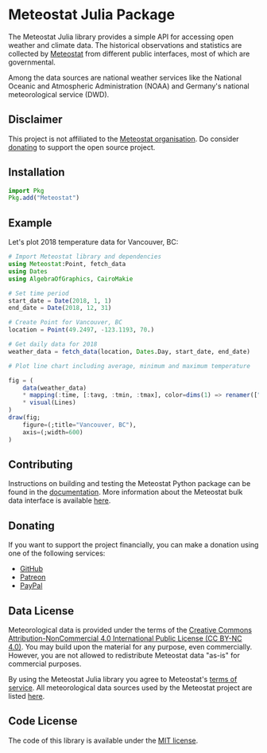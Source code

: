 # Meteostat Julia Package

The Meteostat Julia library provides a simple API for accessing open weather and climate data. The historical observations and statistics are collected by [Meteostat](https://meteostat.net) from different public interfaces, most of which are governmental.

Among the data sources are national weather services like the National Oceanic and Atmospheric Administration (NOAA) and Germany's national meteorological service (DWD).

## Disclaimer

This project is not affiliated to the [Meteostat organisation](https://meteostat.net/en/about). Do consider [donating](https://meteostat.net/en/donate) to support the open source project.

## Installation


```julia
import Pkg
Pkg.add("Meteostat")
```



## Example

Let's plot 2018 temperature data for Vancouver, BC:

```julia
# Import Meteostat library and dependencies
using Meteostat:Point, fetch_data
using Dates
using AlgebraOfGraphics, CairoMakie

# Set time period
start_date = Date(2018, 1, 1)
end_date = Date(2018, 12, 31)

# Create Point for Vancouver, BC
location = Point(49.2497, -123.1193, 70.)

# Get daily data for 2018
weather_data = fetch_data(location, Dates.Day, start_date, end_date)

# Plot line chart including average, minimum and maximum temperature

fig = (
    data(weather_data)
    * mapping(:time, [:tavg, :tmin, :tmax], color=dims(1) => renamer(["avg", "min", "max"]) => "Temperatures ")
    * visual(Lines)
)
draw(fig;
    figure=(;title="Vancouver, BC"),
    axis=(;width=600)
)
```


## Contributing

Instructions on building and testing the Meteostat Python package can be found in the [documentation](https://dev.meteostat.net/python/contributing.html). More information about the Meteostat bulk data interface is available [here](https://dev.meteostat.net/bulk/).

## Donating

If you want to support the project financially, you can make a donation using one of the following services:

* [GitHub](https://github.com/sponsors/clampr)
* [Patreon](https://www.patreon.com/meteostat)
* [PayPal](https://www.paypal.com/donate?hosted_button_id=MQ67WRDC8EW38)

## Data License

Meteorological data is provided under the terms of the [Creative Commons Attribution-NonCommercial 4.0 International Public License (CC BY-NC 4.0)](https://creativecommons.org/licenses/by-nc/4.0/legalcode). You may build upon the material
for any purpose, even commercially. However, you are not allowed to redistribute Meteostat data "as-is" for commercial purposes.

By using the Meteostat Julia library you agree to Meteostat's [terms of service](https://dev.meteostat.net/terms.html). All meteorological data sources used by the Meteostat project are listed [here](https://dev.meteostat.net/sources.html).

## Code License

The code of this library is available under the [MIT license](https://opensource.org/licenses/MIT).
